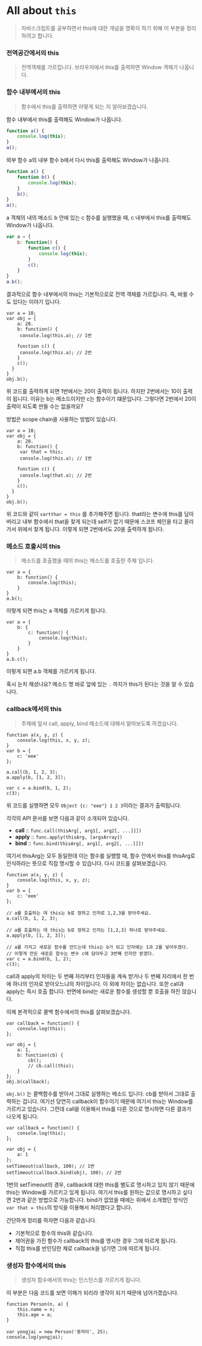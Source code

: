 # All about `this`

> 자바스크립트를 공부하면서 this에 대한 개념을 명확히 하기 위해 이 부분을 정리하려고 합니다.



### 전역공간에서의 this

> 전역객체를 가르킵니다. 브라우저에서 this를 출력하면 Window 객체가 나옵니다. 



### 함수 내부에서의 this

> 함수에서 this를 출력하면 어떻게 되는 지 알아보겠습니다.

함수 내부에서 this를 출력해도 Window가 나옵니다. 

```js
function a() {
    console.log(this);
}
a();
```

외부 함수 a의 내부 함수 b에서 다시 this를 출력해도 Window가 나옵니다.

```js
function a() {
    function b() {
        console.log(this);
    }
    b();
}
a();
```

a 객체의 내의 메소드 b 안에 있는 c 함수를 실행했을 때, c 내부에서 this를 출력해도 Window가 나옵니다.

```js
var a = {
    b: function() {
        function c() {
            console.log(this);
        }
        c();
    }
}
a.b();
```

결과적으로 함수 내부에서의 this는 기본적으로로 전역 객체를 가르킵니다. 즉, 바뀔 수도 있다는 이야기 입니다.

```Js
var a = 10;
var obj = {
    a: 20.
    b: function() {
     console.log(this.a); // 1번
    
    function c() {
     console.log(this.a); // 2번
	}
	c();
  }
}
obj.b();
```

위 코드를 출력하게 되면 1번에서는 20이 출력이 됩니다. 하지만 2번에서는 10이 출력이 됩니다. 이유는 b는 메소드이지만 c는 함수이기 떄문입니다. 그렇다면 2번에서 20이 출력이 되도록 만들 수는 없을까요?

방법은 scope chain을 사용하는 방법이 있습니다.

```Js
var a = 10;
var obj = {
    a: 20.
    b: function() {
     var that = this;
     console.log(this.a); // 1번
    
    function c() {
     console.log(that.a); // 2번
	}
	c();
  }
}
obj.b();
```

위 코드와 같이 `vartthar = this` 를 추가해주면 됩니다. that라는 변수에 this를 담아버리고 내부 함수에서 that을 찾게 되는데 self가 없기 때문에 스코프 체인을 타고 올라가서 위에서 찾게 됩니다. 이렇게 되면 2번에서도 20을 출력하게 됩니다.



### 메소드 호출시의 this

> 메소드를 호출했을 때의 this는 메소드를 호출한 주체 입니다. 

```Js
var a = {
    b: function() {
        console.log(this);
    }
}
a.b();
```

이렇게 되면 this는 a 객체를 가르키게 됩니다.

```Js
var a = {
    b: {
        c: function() {
            console.log(this);
        }
    }
}
a.b.c();
```

이렇게 되면 a.b 객체를 가르키게 됩니다. 

혹시 눈치 채셨나요? 메소드 명 바로 앞에 있는 `.` 까지가 this가 된다는 것을 알 수 있습니다.



### callback에서의 this

> 주제에 앞서 call, apply, bind 메소드에 대해서 알아보도록 하겠습니다.

```Js
function a(x, y, z) {
    console.log(this, x, y, z);
}
var b = {
    c: 'eee'
};

a.call(b, 1, 2, 3);
a.apply(b, [1, 2, 3]);

var c = a.bind(b, 1, 2);
c(3);
```

위 코드를 실행하면 모두 `Object {c: "eee"} 1 2 3`이라는 결과가 출력됩니다.

각각의 API 문서를 보면 다음과 같이 소개되어 있습니다.

* **call** :: `func.call(thisArg[, arg1[, arg2[, ...]]])`
* **apply** :: `func.apply(thisArg, [argsArray])`
* **bind** :: `func.bind(thisArg[, arg1[, arg2[, ...]]])`

여기서 thisArg는 모두 동일한데 이는 함수를 실행할 때, 함수 안에서 this를 thisArg로 인식하라는 뜻으로 직접 명시할 수 있습니다. 다시 코드를 살펴보겠습니다.

```Js
function a(x, y, z) {
    console.log(this, x, y, z);
}
var b = {
    c: 'eee'
};

// a를 호출하는 데 this는 b로 정하고 인자로 1,2,3을 받아주세요.
a.call(b, 1, 2, 3);

// a를 호출하는 데 this는 b로 정하고 인자는 [1,2,3] 하나로 받아주세요.
a.apply(b, [1, 2, 3]);

// a를 가지고 새로운 함수를 만드는데 this는 b가 되고 인자에는 1과 2를 넣어두겠다. 
// 이렇게 만든 새로운 함수는 변수 c에 담아두고 3번째 인자만 받겠다.
var c = a.bind(b, 1, 2); 
c(3);
```

call과 apply의 차이는 두 번째 자리부터 인자들을 계속 받거나 두 번째 자리에서 한 번에 하나의 인자로 받아오느냐의 차이입니다. 이 외에 차이는 없습니다. 또한 call과 apply는 즉시 호출 합니다. 반면에 bind는 새로운 함수를 생성할 뿐 호출을 하진 않습니다. 



이제 본격적으로 콜백 함수에서의 this를 살펴보겠습니다.

```Js
var callback = function() {
    console.log(this);
};

var obj = {
    a: 1,
    b: function(cb) {
        cb();
        // cb.call(this);
    }
};
obj.b(callback);
```

`obj.b()` 는  콜백함수를 받아서 그대로 실행하는 메소드 입니다. cb를 받아서 그대로 출력하는 겁니다. 여기선 당연히 callback이 함수이기 때문에 여기서 this는 Window를 가르키고 있습니다. 그런데 call을 이용해서 this를 다른 것으로 명시하면 다른 결과가 나오게 됩니다. 



```Js
var callback = function() {
    console.log(this);
};

var obj = {
    a: 1
};
setTimeout(callback, 100); // 1번
setTimeout(callback.bind(obj), 100); // 2번
```

1번의 setTimeout의 경우, callback에 대한 this를 별도로 명시하고 있지 않기 때문에 this는 Window를 가르키고 있게 됩니다. 여기서 this를 원하는 값으로 명시하고 싶다면 2번과 같은 방법으로 가능합니다. bind가 없었을 때에는 위에서 소개했던 방식인 `var that = this`의 방식을 이용해서 처리했다고 합니다.

 

간단하게 정리를 하자면 다음과 같습니다.

* 기본적으로 함수의 this와 같습니다.
* 제어권을 가진 함수가 callback의 this를 명시한 경우 그에 따르게 됩니다.
* 직접 this를 반인딩한 채로 callback을 넘기면 그에 따르게 됩니다.



### 생성자 함수에서의 this

> 생성자 함수에서의 this는 인스턴스를 가르키게 됩니다.

이 부분은 다음 코드를 보면 이해가 되리라 생각이 되기 때문에 넘어가겠습니다.

```Js
function Person(n, a) {
    this.name = n;
    this.age = a;
}

var yongjai = new Person('용자이', 25);
console.log(yongjai);
```